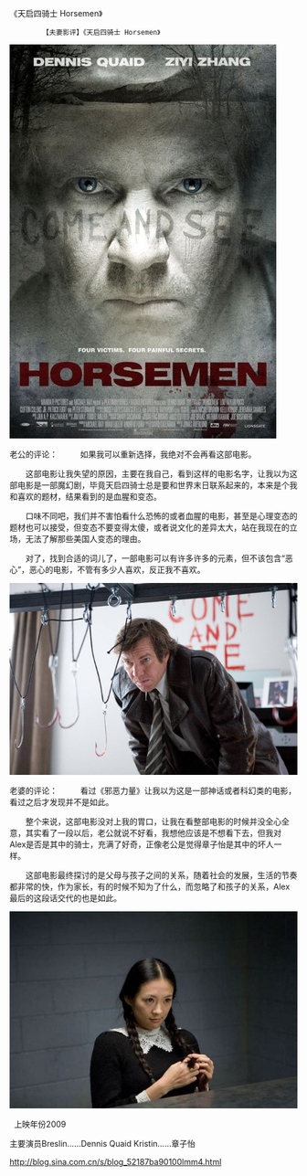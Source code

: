 《天启四骑士 Horsemen》

			【夫妻影评】《天启四骑士 Horsemen》

![](./img/52187ba9t93822fd571fc&690.jpg)

老公的评论：
 
　　如果我可以重新选择，我绝对不会再看这部电影。
 

　　这部电影让我失望的原因，主要在我自己，看到这样的电影名字，让我以为这部电影是一部魔幻剧，毕竟天启四骑士总是要和世界末日联系起来的，本来是个我和喜欢的题材，结果看到的是血腥和变态。
 

　　口味不同吧，我们并不害怕看什么恐怖的或者血腥的电影，甚至是心理变态的题材也可以接受，但变态不要变得太傻，或者说文化的差异太大，站在我现在的立场，无法了解那些美国人变态的理由。
 

　　对了，找到合适的词儿了，一部电影可以有许多许多的元素，但不该包含“恶心”，恶心的电影，不管有多少人喜欢，反正我不喜欢。
 

![](./img/52187ba9t938231a1df55&690.jpg)


<p align="left">
老婆的评论：
 
　　看过《邪恶力量》让我以为这是一部神话或者科幻类的电影，看过之后才发现并不是如此。
 

　　整个来说，这部电影没对上我的胃口，让我在看整部电影的时候并没全心全意，其实看了一段以后，老公就说不好看，我想他应该是不想看下去，但我对Alex是否是其中的骑士，充满了好奇，正像老公是觉得章子怡是其中的坏人一样。
 

　　这部电影最终探讨的是父母与孩子之间的关系，随着社会的发展，生活的节奏都非常的快，作为家长，有的时候不知为了什么，而忽略了和孩子的关系，Alex最后的这段话交代的也是如此。
 

![](./img/52187ba9t93823454bb36&690.jpg)



 
上映年份2009

主要演员Breslin……Dennis Quaid
Kristin……章子怡							
		
http://blog.sina.com.cn/s/blog_52187ba90100lmm4.html

